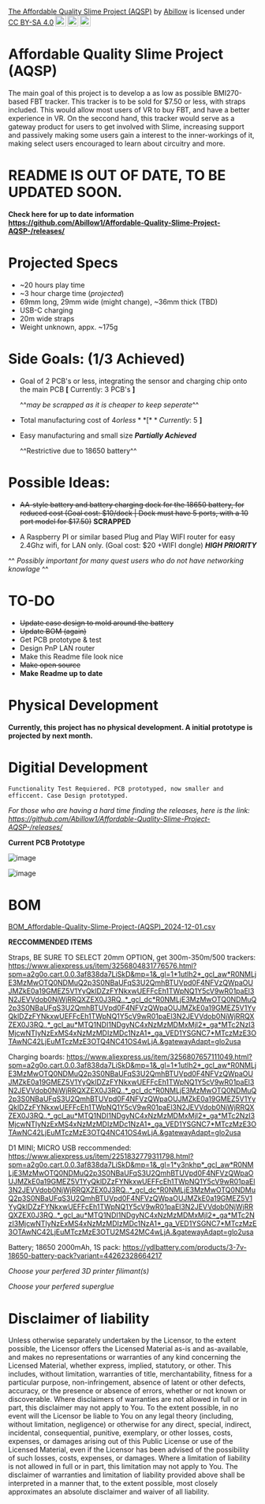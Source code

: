 <p xmlns:cc="http://creativecommons.org/ns#" xmlns:dct="http://purl.org/dc/terms/"><a property="dct:title" rel="cc:attributionURL" href="https://github.com/Abillow1/Affordable-Quality-Slime-Project-AQSP-/tree/main">The Affordable Quality Slime Project (AQSP)</a> by <a rel="cc:attributionURL dct:creator" property="cc:attributionName" href="https://github.com/Abillow1">Abillow</a> is licensed under <a href="https://creativecommons.org/licenses/by-sa/4.0/?ref=chooser-v1" target="_blank" rel="license noopener noreferrer" style="display:inline-block;">CC BY-SA 4.0<img style="height:22px!important;margin-left:3px;vertical-align:text-bottom;" src="https://mirrors.creativecommons.org/presskit/icons/cc.svg?ref=chooser-v1" alt=""><img style="height:22px!important;margin-left:3px;vertical-align:text-bottom;" src="https://mirrors.creativecommons.org/presskit/icons/by.svg?ref=chooser-v1" alt=""><img style="height:22px!important;margin-left:3px;vertical-align:text-bottom;" src="https://mirrors.creativecommons.org/presskit/icons/sa.svg?ref=chooser-v1" alt=""></a></p>

# Affordable Quality Slime Project (AQSP)

The main goal of this project is to develop a as low as possible BMI270-based FBT tracker. This tracker is to be sold for $7.50 or less, with straps included. This would allow most users of VR to buy FBT, and have a better experience in VR. On the seccond hand, this tracker would serve as a gateway product for users to get involved with Slime, increasing support and passively making some users gain a interest to the inner-workings of it, making select users encouraged to learn about circuitry and more.

# README IS OUT OF DATE, TO BE UPDATED SOON.

**Check here for up to date information https://github.com/Abillow1/Affordable-Quality-Slime-Project-AQSP-/releases/**

# **Projected Specs**
- ~20 hours play time
- ~3 hour charge time (*projected*)
- 69mm long, 29mm wide (might change), ~36mm thick (TBD)
- USB-C charging
- 20m wide straps
- Weight unknown, appx. ~175g


# Side Goals: (1/3 Achieved)

- Goal of 2 PCB's or less, integrating the sensor and charging chip onto the main PCB **[** Currently: 3 PCB's **]**
 
  ^^*may be scrapped as it is cheaper to keep seperate*^^
- Total manufacturing cost of $4 or less **[** Currently: ~$5 **]**
- Easy manufacturing and small size ***Partially Achieved***

  ^^Restrictive due to 18650 battery^^
  
# Possible Ideas:

- ~~AA-style battery and battery charging dock for the 18650 battery, for reduced cost (Goal cost: $10/dock | Dock must have 5 ports, with a 10 port model for $17.50)~~ **SCRAPPED**

- A Raspberry PI or similar based Plug and Play WIFI router for easy 2.4Ghz wifi, for LAN only. (Goal cost: $20 +WIFI dongle) ***HIGH PRIORITY***
  
^^ *Possibly important for many quest users who do not have networking knowlage* ^^

# TO-DO
- ~~Update case design to mold around the battery~~
- ~~Update BOM (again)~~
- Get PCB prototype & test
- Design PnP LAN router
- Make this Readme file look nice
- ~~Make open source~~
- **Make Readme up to date**

# Physical Development

**Currently, this project has no physical development. A initial prototype is projected by next month.**

# Digitial Development

    Functionality Test Requiered. PCB prototyped, now smaller and efficcent. Case Design prototyped.

*For those who are having a hard time finding the releases, here is the link: https://github.com/Abillow1/Affordable-Quality-Slime-Project-AQSP-/releases/*
    
**Current PCB Prototype**

![image](https://github.com/user-attachments/assets/f82e971e-c888-4d89-9c26-1b3d9ecb0b12)

![image](https://github.com/user-attachments/assets/95965d41-8934-4a9f-a586-0960642d3886)


# BOM

[BOM_Affordable-Quality-Slime-Project-(AQSP)_2024-12-01.csv](https://github.com/user-attachments/files/17971755/BOM_Affordable-Quality-Slime-Project-.AQSP._2024-12-01.csv)

**RECCOMMENDED ITEMS**

Straps, BE SURE TO SELECT 20mm OPTION, get 300m-350m/500 trackers: https://www.aliexpress.us/item/3256804831776576.html?spm=a2g0o.cart.0.0.3af838da7LiSkD&mp=1&_gl=1*1utlh2*_gcl_aw*R0NMLjE3MzMwOTQ0NDMuQ2p3S0NBaUFqS3U2QmhBTUVpd0F4NFVzQWpaOUJMZkE0a19GMEZ5V1YyQklDZzFYNkxwUEFFcEh1TWpNQ1Y5cV9wR01paEl3N2JEVVdob0NjWjRRQXZEX0J3RQ..*_gcl_dc*R0NMLjE3MzMwOTQ0NDMuQ2p3S0NBaUFqS3U2QmhBTUVpd0F4NFVzQWpaOUJMZkE0a19GMEZ5V1YyQklDZzFYNkxwUEFFcEh1TWpNQ1Y5cV9wR01paEl3N2JEVVdob0NjWjRRQXZEX0J3RQ..*_gcl_au*MTQ1NDI1NDgyNC4xNzMzMDMxMjI2*_ga*MTc2NzI3MjcwNTIyNzExMS4xNzMzMDIzMDc1NzA1*_ga_VED1YSGNC7*MTczMzE3OTAwNC42LjEuMTczMzE3OTQ4NC41OS4wLjA.&gatewayAdapt=glo2usa

Charging boards: https://www.aliexpress.us/item/3256807657111049.html?spm=a2g0o.cart.0.0.3af838da7LiSkD&mp=1&_gl=1*1utlh2*_gcl_aw*R0NMLjE3MzMwOTQ0NDMuQ2p3S0NBaUFqS3U2QmhBTUVpd0F4NFVzQWpaOUJMZkE0a19GMEZ5V1YyQklDZzFYNkxwUEFFcEh1TWpNQ1Y5cV9wR01paEl3N2JEVVdob0NjWjRRQXZEX0J3RQ..*_gcl_dc*R0NMLjE3MzMwOTQ0NDMuQ2p3S0NBaUFqS3U2QmhBTUVpd0F4NFVzQWpaOUJMZkE0a19GMEZ5V1YyQklDZzFYNkxwUEFFcEh1TWpNQ1Y5cV9wR01paEl3N2JEVVdob0NjWjRRQXZEX0J3RQ..*_gcl_au*MTQ1NDI1NDgyNC4xNzMzMDMxMjI2*_ga*MTc2NzI3MjcwNTIyNzExMS4xNzMzMDIzMDc1NzA1*_ga_VED1YSGNC7*MTczMzE3OTAwNC42LjEuMTczMzE3OTQ4NC41OS4wLjA.&gatewayAdapt=glo2usa

D1 MINI; MICRO USB reccommended: https://www.aliexpress.us/item/2251832779311798.html?spm=a2g0o.cart.0.0.3af838da7LiSkD&mp=1&_gl=1*y3nkhp*_gcl_aw*R0NMLjE3MzMwOTQ0NDMuQ2p3S0NBaUFqS3U2QmhBTUVpd0F4NFVzQWpaOUJMZkE0a19GMEZ5V1YyQklDZzFYNkxwUEFFcEh1TWpNQ1Y5cV9wR01paEl3N2JEVVdob0NjWjRRQXZEX0J3RQ..*_gcl_dc*R0NMLjE3MzMwOTQ0NDMuQ2p3S0NBaUFqS3U2QmhBTUVpd0F4NFVzQWpaOUJMZkE0a19GMEZ5V1YyQklDZzFYNkxwUEFFcEh1TWpNQ1Y5cV9wR01paEl3N2JEVVdob0NjWjRRQXZEX0J3RQ..*_gcl_au*MTQ1NDI1NDgyNC4xNzMzMDMxMjI2*_ga*MTc2NzI3MjcwNTIyNzExMS4xNzMzMDIzMDc1NzA1*_ga_VED1YSGNC7*MTczMzE3OTAwNC42LjEuMTczMzE3OTU2MS42MC4wLjA.&gatewayAdapt=glo2usa

Battery; 18650 2000mAh, 1S pack: https://ydlbattery.com/products/3-7v-18650-battery-pack?variant=44262328664217

*Choose your perfered 3D printer filimant(s)*

*Choose your perfered superglue*

# Disclaimer of liability

Unless otherwise separately undertaken by the Licensor, to the extent possible, the Licensor offers the Licensed Material as-is and as-available, and makes no representations or warranties of any kind concerning the Licensed Material, whether express, implied, statutory, or other. This includes, without limitation, warranties of title, merchantability, fitness for a particular purpose, non-infringement, absence of latent or other defects, accuracy, or the presence or absence of errors, whether or not known or discoverable. Where disclaimers of warranties are not allowed in full or in part, this disclaimer may not apply to You.
To the extent possible, in no event will the Licensor be liable to You on any legal theory (including, without limitation, negligence) or otherwise for any direct, special, indirect, incidental, consequential, punitive, exemplary, or other losses, costs, expenses, or damages arising out of this Public License or use of the Licensed Material, even if the Licensor has been advised of the possibility of such losses, costs, expenses, or damages. Where a limitation of liability is not allowed in full or in part, this limitation may not apply to You.
The disclaimer of warranties and limitation of liability provided above shall be interpreted in a manner that, to the extent possible, most closely approximates an absolute disclaimer and waiver of all liability.

